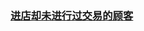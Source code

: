### [进店却未进行过交易的顾客](https://leetcode-cn.com/problems/customer-who-visited-but-did-not-make-any-transactions)

